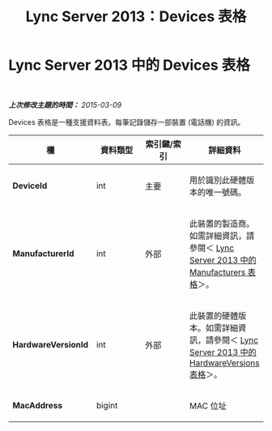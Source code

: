 ﻿---
title: Lync Server 2013：Devices 表格
TOCTitle: Devices 表格
ms:assetid: 532e2280-4bbc-4a6c-93da-45d9f80a30a0
ms:mtpsurl: https://technet.microsoft.com/zh-tw/library/Gg398351(v=OCS.15)
ms:contentKeyID: 49290925
ms.date: 08/10/2015
mtps_version: v=OCS.15
ms.translationtype: HT
---

# Lync Server 2013 中的 Devices 表格

 

_**上次修改主題的時間：** 2015-03-09_

Devices 表格是一種支援資料表。每筆記錄儲存一部裝置 (電話機) 的資訊。


<table>
<colgroup>
<col style="width: 25%" />
<col style="width: 25%" />
<col style="width: 25%" />
<col style="width: 25%" />
</colgroup>
<thead>
<tr class="header">
<th>欄</th>
<th>資料類型</th>
<th>索引鍵/索引</th>
<th>詳細資料</th>
</tr>
</thead>
<tbody>
<tr class="odd">
<td><p><strong>DeviceId</strong></p></td>
<td><p>int</p></td>
<td><p>主要</p></td>
<td><p>用於識別此硬體版本的唯一號碼。</p></td>
</tr>
<tr class="even">
<td><p><strong>ManufacturerId</strong></p></td>
<td><p>int</p></td>
<td><p>外部</p></td>
<td><p>此裝置的製造商。如需詳細資訊，請參閱＜ <a href="lync-server-2013-manufacturers-table.md">Lync Server 2013 中的 Manufacturers 表格</a>＞。</p></td>
</tr>
<tr class="odd">
<td><p><strong>HardwareVersionId</strong></p></td>
<td><p>int</p></td>
<td><p>外部</p></td>
<td><p>此裝置的硬體版本。如需詳細資訊，請參閱＜ <a href="lync-server-2013-hardwareversions-table.md">Lync Server 2013 中的 HardwareVersions 表格</a>＞。</p></td>
</tr>
<tr class="even">
<td><p><strong>MacAddress</strong></p></td>
<td><p>bigint</p></td>
<td><p></p></td>
<td><p>MAC 位址</p></td>
</tr>
</tbody>
</table>

